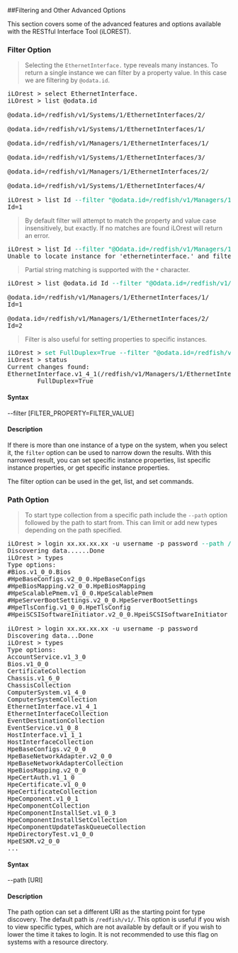 ##Filtering and Other Advanced Options

This section covers some of the advanced features and options available with the RESTful Interface Tool (iLOREST).

### Filter Option

> Selecting the `EthernetInterface.` type reveals many instances. To return a single instance we can filter by a property value. In this case we are filtering by `@odata.id`.

<pre>
iLOrest > select EthernetInterface.
iLOrest > list @odata.id

@odata.id=/redfish/v1/Systems/1/EthernetInterfaces/2/

@odata.id=/redfish/v1/Systems/1/EthernetInterfaces/1/

@odata.id=/redfish/v1/Managers/1/EthernetInterfaces/1/

@odata.id=/redfish/v1/Systems/1/EthernetInterfaces/3/

@odata.id=/redfish/v1/Managers/1/EthernetInterfaces/2/

@odata.id=/redfish/v1/Systems/1/EthernetInterfaces/4/

iLOrest > list Id <font color="#01a982">--filter "@odata.id=/redfish/v1/Managers/1/EthernetInterfaces/1/"</font>
Id=1
</pre>

> By default filter will attempt to match the property and value case insensitively, but exactly. If no matches are found iLOrest will return an error.

<pre>
iLOrest > list Id <font color="#01a982">--filter "@Odata.id=/redfish/v1/Managers/1/"</font>
Unable to locate instance for 'ethernetinterface.' and filter '@Odata.id=/redfish/v1/Managers/1/'
</pre>

> Partial string matching is supported with the `*` character.

<pre>
iLOrest > list @odata.id Id <font color="#01a982">--filter "@Odata.id=/redfish/v1/Managers/1/*"</font>

@odata.id=/redfish/v1/Managers/1/EthernetInterfaces/1/
Id=1

@odata.id=/redfish/v1/Managers/1/EthernetInterfaces/2/
Id=2
</pre>

> Filter is also useful for setting properties to specific instances.

<pre>
iLOrest > <font color="#01a982">set FullDuplex=True --filter "@odata.id=/redfish/v1/Managers/1/EthernetInterfaces/2/"</font>
iLOrest > status
Current changes found:
EthernetInterface.v1_4_1(/redfish/v1/Managers/1/EthernetInterfaces/2/) (Currently selected)
        FullDuplex=True
</pre>

#### Syntax
--filter [FILTER_PROPERTY=FILTER_VALUE]

#### Description
If there is more than one instance of a type on the system, when you select it, the `filter` option can be used to narrow down the results. With this narrowed result, you can set specific instance properties, list specific instance properties, or get specific instance properties.

<aside class="notice"> The filter option can be used in the get, list, and set commands.</aside>

### Path Option

> To start type collection from a specific path include the `--path` option followed by the path to start from. This can limit or add new types depending on the path specified.

<pre>
iLOrest > login xx.xx.xx.xx -u username -p password <font color="#01a982">--path /redfish/v1/systems/1/bios/</font>
Discovering data......Done
iLOrest > types
Type options:
#Bios.v1_0_0.Bios
#HpeBaseConfigs.v2_0_0.HpeBaseConfigs
#HpeBiosMapping.v2_0_0.HpeBiosMapping
#HpeScalablePmem.v1_0_0.HpeScalablePmem
#HpeServerBootSettings.v2_0_0.HpeServerBootSettings
#HpeTlsConfig.v1_0_0.HpeTlsConfig
#HpeiSCSISoftwareInitiator.v2_0_0.HpeiSCSISoftwareInitiator

iLOrest > login xx.xx.xx.xx -u username -p password
Discovering data...Done
iLOrest > types
Type options:
AccountService.v1_3_0
Bios.v1_0_0
CertificateCollection
Chassis.v1_6_0
ChassisCollection
ComputerSystem.v1_4_0
ComputerSystemCollection
EthernetInterface.v1_4_1
EthernetInterfaceCollection
EventDestinationCollection
EventService.v1_0_8
HostInterface.v1_1_1
HostInterfaceCollection
HpeBaseConfigs.v2_0_0
HpeBaseNetworkAdapter.v2_0_0
HpeBaseNetworkAdapterCollection
HpeBiosMapping.v2_0_0
HpeCertAuth.v1_1_0
HpeCertificate.v1_0_0
HpeCertificateCollection
HpeComponent.v1_0_1
HpeComponentCollection
HpeComponentInstallSet.v1_0_3
HpeComponentInstallSetCollection
HpeComponentUpdateTaskQueueCollection
HpeDirectoryTest.v1_0_0
HpeESKM.v2_0_0
...
</pre>



#### Syntax
--path [URI]

#### Description
The path option can set a different URI as the starting point for type discovery. The default path is `/redfish/v1/`. This option is useful if you wish to view specific types, which are not available by default or if you wish to lower the time it takes to login. It is not recommended to use this flag on systems with a resource directory.

